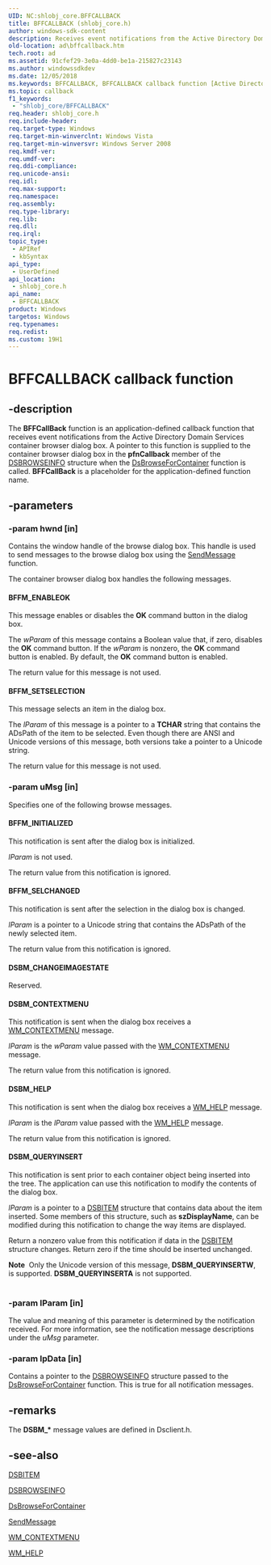 ```yaml
---
UID: NC:shlobj_core.BFFCALLBACK
title: BFFCALLBACK (shlobj_core.h)
author: windows-sdk-content
description: Receives event notifications from the Active Directory Domain Services container browser dialog box.
old-location: ad\bffcallback.htm
tech.root: ad
ms.assetid: 91cfef29-3e0a-4dd0-be1a-215827c23143
ms.author: windowssdkdev
ms.date: 12/05/2018
ms.keywords: BFFCALLBACK, BFFCALLBACK callback function [Active Directory], BFFCallBack, BFFCallBack callback, BFFCallBack callback function [Active Directory], BFFM_ENABLEOK, BFFM_INITIALIZED, BFFM_SELCHANGED, BFFM_SETSELECTION, DSBM_CHANGEIMAGESTATE, DSBM_CONTEXTMENU, DSBM_HELP, DSBM_QUERYINSERT, _glines_bffcallback, ad.bffcallback, shlobj_core/BFFCallBack
ms.topic: callback
f1_keywords: 
 - "shlobj_core/BFFCALLBACK"
req.header: shlobj_core.h
req.include-header: 
req.target-type: Windows
req.target-min-winverclnt: Windows Vista
req.target-min-winversvr: Windows Server 2008
req.kmdf-ver: 
req.umdf-ver: 
req.ddi-compliance: 
req.unicode-ansi: 
req.idl: 
req.max-support: 
req.namespace: 
req.assembly: 
req.type-library: 
req.lib: 
req.dll: 
req.irql: 
topic_type:
 - APIRef
 - kbSyntax
api_type:
 - UserDefined
api_location:
 - shlobj_core.h
api_name:
 - BFFCALLBACK
product: Windows
targetos: Windows
req.typenames: 
req.redist: 
ms.custom: 19H1
---
```


# BFFCALLBACK callback function


## -description


The <b>BFFCallBack</b> function is an application-defined callback function that receives event notifications from the Active Directory Domain Services container browser dialog box. A pointer to this function is supplied to the container browser dialog box in the <b>pfnCallback</b> member of the <a href="https://docs.microsoft.com/windows/desktop/api/dsclient/ns-dsclient-dsbrowseinfoa">DSBROWSEINFO</a> structure when the <a href="https://docs.microsoft.com/windows/desktop/api/dsclient/nf-dsclient-dsbrowseforcontainera">DsBrowseForContainer</a> function is called. <b>BFFCallBack</b> is a placeholder for the application-defined function name.


## -parameters




### -param hwnd [in]

Contains the window handle of the browse dialog box. This handle is used to send messages to the browse dialog box using the <a href="https://docs.microsoft.com/previous-versions/windows/desktop/oe/oe-ihttpmailtransport-sendmessage">SendMessage</a> function.


The container browser dialog box handles the following messages.





#### BFFM_ENABLEOK

This message enables or disables the <b>OK</b> command button in the dialog box.

The <i>wParam</i> of this message contains a Boolean value that, if zero, disables the <b>OK</b> command button. If the <i>wParam</i> is nonzero, the <b>OK</b> command button is enabled. By default, the <b>OK</b> command button is enabled.

The return value for this message is not used.



#### BFFM_SETSELECTION

This message selects an item in the dialog box.

The <i>lParam</i> of this message is a pointer to a <b>TCHAR</b> string that contains the ADsPath of the item to be selected. Even though there are ANSI and Unicode versions of this message, both versions take a pointer to a Unicode string.

The return value for this message is not used.


### -param uMsg [in]

Specifies one of the following browse messages.



#### BFFM_INITIALIZED

This notification is sent after the dialog box is initialized.

<i>lParam</i> is not used.

The return value from this notification is ignored.



#### BFFM_SELCHANGED

This notification is sent after the selection in the dialog box is changed.

<i>lParam</i> is a pointer to a Unicode string that contains the ADsPath of the newly selected item.

The return value from this notification is ignored.



#### DSBM_CHANGEIMAGESTATE

Reserved.



#### DSBM_CONTEXTMENU

This notification is sent when the dialog box receives a <a href="https://docs.microsoft.com/windows/desktop/menurc/wm-contextmenu">WM_CONTEXTMENU</a> message.

<i>lParam</i> is the <i>wParam</i> value passed with the <a href="https://docs.microsoft.com/windows/desktop/menurc/wm-contextmenu">WM_CONTEXTMENU</a> message.

The return value from this notification is ignored.



#### DSBM_HELP

This notification is sent when the dialog box receives a <a href="https://docs.microsoft.com/windows/desktop/shell/wm-help">WM_HELP</a> message.

<i>lParam</i> is the <i>lParam</i> value passed with the <a href="https://docs.microsoft.com/windows/desktop/shell/wm-help">WM_HELP</a> message.

The return value from this notification is ignored.



#### DSBM_QUERYINSERT

This notification is sent prior to each container object being inserted into the tree. The application can use this notification to modify the contents of the dialog box.

<i>lParam</i> is a pointer to a <a href="https://docs.microsoft.com/windows/desktop/api/dsclient/ns-dsclient-dsbitema">DSBITEM</a> structure that contains data about the item inserted. Some members of this structure, such as <b>szDisplayName</b>, can be modified during this notification to change the way items are displayed.

Return a nonzero value from this notification if data  in the <a href="https://docs.microsoft.com/windows/desktop/api/dsclient/ns-dsclient-dsbitema">DSBITEM</a> structure changes. Return zero if the time should be inserted unchanged.

<div class="alert"><b>Note</b>  Only the Unicode version of this message, <b>DSBM_QUERYINSERTW</b>, is supported. <b>DSBM_QUERYINSERTA</b> is not supported.</div>
<div> </div>

### -param lParam [in]

The value and meaning of this parameter is determined by the notification received. For more information, see the notification message descriptions under the <i>uMsg</i> parameter.


### -param lpData [in]

Contains a pointer to the <a href="https://docs.microsoft.com/windows/desktop/api/dsclient/ns-dsclient-dsbrowseinfoa">DSBROWSEINFO</a> structure passed to the <a href="https://docs.microsoft.com/windows/desktop/api/dsclient/nf-dsclient-dsbrowseforcontainera">DsBrowseForContainer</a> function. This is true for all notification messages.


## -remarks



The <b>DSBM_*</b> message values are defined in Dsclient.h.




## -see-also




<a href="https://docs.microsoft.com/windows/desktop/api/dsclient/ns-dsclient-dsbitema">DSBITEM</a>



<a href="https://docs.microsoft.com/windows/desktop/api/dsclient/ns-dsclient-dsbrowseinfoa">DSBROWSEINFO</a>



<a href="https://docs.microsoft.com/windows/desktop/api/dsclient/nf-dsclient-dsbrowseforcontainera">DsBrowseForContainer</a>



<a href="https://docs.microsoft.com/previous-versions/windows/desktop/oe/oe-ihttpmailtransport-sendmessage">SendMessage</a>



<a href="https://docs.microsoft.com/windows/desktop/menurc/wm-contextmenu">WM_CONTEXTMENU</a>



<a href="https://docs.microsoft.com/windows/desktop/shell/wm-help">WM_HELP</a>
 

 

